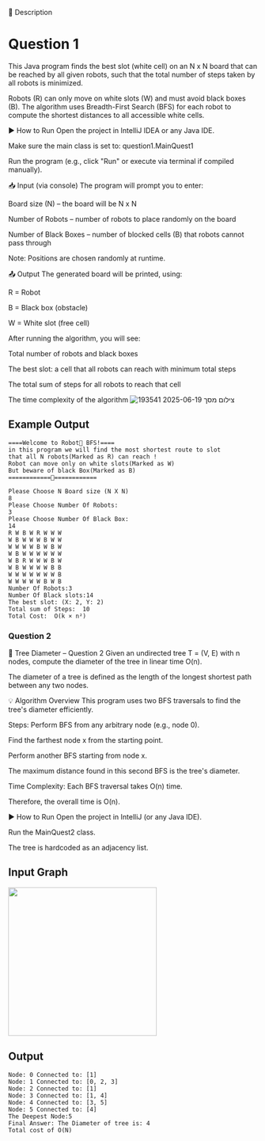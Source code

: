 📌 Description
# Question 1
This Java program finds the best slot (white cell) on an N x N board that can be reached by all given robots, such that the total number of steps taken by all robots is minimized.

Robots (R) can only move on white slots (W) and must avoid black boxes (B). The algorithm uses Breadth-First Search (BFS) for each robot to compute the shortest distances to all accessible white cells.

▶️ How to Run
Open the project in IntelliJ IDEA or any Java IDE.

Make sure the main class is set to:
question1.MainQuest1

Run the program (e.g., click "Run" or execute via terminal if compiled manually).

📥 Input (via console)
The program will prompt you to enter:

Board size (N) – the board will be N x N

Number of Robots – number of robots to place randomly on the board

Number of Black Boxes – number of blocked cells (B) that robots cannot pass through

Note: Positions are chosen randomly at runtime.

📤 Output
The generated board will be printed, using:

R = Robot

B = Black box (obstacle)

W = White slot (free cell)

After running the algorithm, you will see:

Total number of robots and black boxes

The best slot: a cell that all robots can reach with minimum total steps

The total sum of steps for all robots to reach that cell

The time complexity of the algorithm
![צילום מסך 2025-06-19 193541](https://github.com/user-attachments/assets/7df8c6b9-a4e9-4b68-b4a5-77f95d4192a7)

## Example Output
```
====Welcome to Robot🤖 BFS!====
in this program we will find the most shortest route to slot
that all N robots(Marked as R) can reach ! 
Robot can move only on white slots(Marked as W) 
But beware of black Box(Marked as B)  
============🤖============

Please Choose N Board size (N X N)
8
Please Choose Number Of Robots:
3
Please Choose Number Of Black Box:
14
R W B W R W W W 
W B W W W B W W 
W W W W B W B W 
W B W W W W W W 
W B R W W W B W 
W B W W W W B B 
W W W W W W W B 
W W W W W B W B 
Number Of Robots:3
Number Of Black slots:14
The best slot: (X: 2, Y: 2)
Total sum of Steps:  10
Total Cost:  O(k × n²)
```

### Question 2

🌳 Tree Diameter – Question 2
Given an undirected tree T = (V, E) with n nodes, compute the diameter of the tree in linear time O(n).

The diameter of a tree is defined as the length of the longest shortest path between any two nodes.

💡 Algorithm Overview
This program uses two BFS traversals to find the tree's diameter efficiently.

Steps:
Perform BFS from any arbitrary node (e.g., node 0).

Find the farthest node x from the starting point.

Perform another BFS starting from node x.

The maximum distance found in this second BFS is the tree's diameter.

Time Complexity:
Each BFS traversal takes O(n) time.

Therefore, the overall time is O(n).

▶️ How to Run
Open the project in IntelliJ (or any Java IDE).

Run the MainQuest2 class.

The tree is hardcoded as an adjacency list.

## Input Graph
<img src="https://github.com/user-attachments/assets/4ab31fac-f235-47a6-922a-124bd7fa3690" width="300"/>


## Output
```
Node: 0 Connected to: [1]
Node: 1 Connected to: [0, 2, 3]
Node: 2 Connected to: [1]
Node: 3 Connected to: [1, 4]
Node: 4 Connected to: [3, 5]
Node: 5 Connected to: [4]
The Deepest Node:5
Final Answer: The Diameter of tree is: 4
Total cost of O(N)
```

